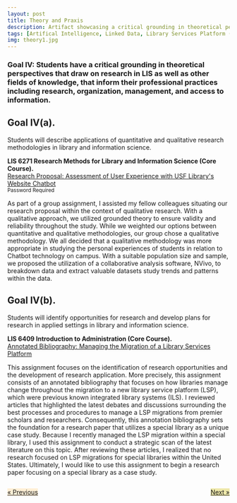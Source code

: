 ```yaml
---
layout: post
title: Theory and Praxis
description: Artifact showcasing a critical grounding in theoretical perspectives that draw on research in LIS as well as other fields of knowledge, that inform their professional practices including research, organization, management, and access to information. # Add post description (optional)
tags: [Artifical Intelligence, Linked Data, Library Services Platform (LSP)]
img: theory1.jpg
---
```

### Goal IV: Students have a critical grounding in theoretical perspectives that draw on research in LIS as well as other fields of knowledge, that inform their professional practices including research, organization, management, and access to information.

## Goal IV(a). 
Students will describe applications of quantitative and qualitative research methodologies in library and information science.

<p><b>LIS 6271 Research Methods for Library and Information Science (Core Course).</b><br/><a href="https://eoroyal26.github.io/assets/pdf/Research-Propsoal_Group-Assignment_pwp.pdf" target="blank">Research Proposal: Assessment of User Experience with USF Library's Website Chatbot</a><br/><small>Password Required</small></p>

As part of a group assignment, I assisted my fellow colleagues situating our research proposal within the context of qualitative research. With a qualitative approach, we utilized grounded theory to ensure validity and reliability throughout the study. While we weighted our options between quantitative and qualitative methodologies, our group chose a qualitative methodology. We all decided that a qualitative methodology was more appropriate in studying the personal experiences of students in relation to Chatbot technology on campus. With a suitable population size and sample, we proposed the utilization of a collaborative analysis software, NVivo, to breakdown data and extract valuable datasets study trends and patterns within the data.

## Goal IV(b). 
Students will identify opportunities for research and develop plans for research in applied settings in library and information science. 

<p><b>LIS 6409 Introduction to Administration (Core Course).</b><br/><a href="https://eoroyal26.github.io/assets/pdf/Annotated-Bibliography-LSP-Migrations_v1.pdf" target="blank">Annotated Bibliography: Managing the Migration of a Library Services Platform</a></p>

This assignment focuses on the identification of research opportunities and the development of research application. More precisely, this assignment consists of an annotated bibliography that focuses on how libraries manage change throughout the migration to a new library service platform (LSP), which were previous known integrated library systems (ILS). I reviewed articles that highlighted the latest debates and discussions surrounding the best processes and procedures to manage a LSP migrations from premier scholars and researchers. Consequently, this annotation bibliography sets the foundation for a research paper that utilizes a special library as a unique case study. Because I recently managed the LSP migration within a special library, I used this assignment to conduct a strategic scan of the latest literature on this topic. After reviewing these articles, I realized that no research focused on LSP migrations for special libraries within the United States. Ultimately, I would like to use this assignment to begin a research paper focusing on a special library as a case study.

<body>

<div style="display: flex; justify-content: space-between;">
  <p style="background-color: papayawhip;"><a href="https://eoroyal26.github.io/knowledge-representation/" class="previous">&laquo; Previous</a></p>
  <p style="background-color: palegoldenrod;"><a href="https://eoroyal26.github.io/co-curricular-activities/" class="next">Next &raquo;</a></p>
</div>
   
</body>

<!--Check out the [Jekyll docs][jekyll-docs] for more info on how to get the most out of Jekyll. File all bugs/feature requests at [Jekyll’s GitHub repo][jekyll-gh]. If you have questions, you can ask them on [Jekyll Talk][jekyll-talk].-->

[jekyll-docs]: https://jekyllrb.com/docs/home
[jekyll-gh]:   https://github.com/jekyll/jekyll
[jekyll-talk]: https://talk.jekyllrb.com/
